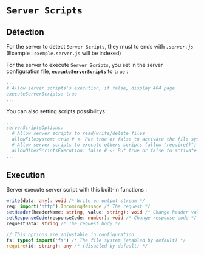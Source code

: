 # `Server Scripts`

## Détection

For the server to detect `Server Scripts`, they must to ends with *`.server.js`* (Exemple : `exemple.server.js` will be indexed)

For the server to execute `Server Scripts`, you set in the server configuration file, **`executeServerScripts`** to `true` :
```yml
...
# Allow server scripts's execution, if false, display 404 page
executeServerScripts: true
...
```

You can also setting scripts possibilitys :
```yml
...
serverScriptsOptions:
  # Allow server scripts to read/write/delete files
  allowFilesystem: true # <- Put true or false to activate the file system
  # Allow server scripts to execute others scripts (allow "require()")
  allowOtherScriptsExecution: false # <- Put true or false to activate "require()" function
...
```

## Execution

Server execute server script with this built-in functions :

```ts
write(data: any): void /* Write on output stream */
req: import('http').IncomingMessage /* The request */
setHeader(headerName: string, value: string): void /* Change header value */
setResponseCode(responseCode: number): void /* Change response code */
requestData: string /* The request body */

// This options are adjustable in configuration
fs: typeof import('fs') /* The file system (enabled by default) */
require(id: string): any /* (disabled by default) */
```